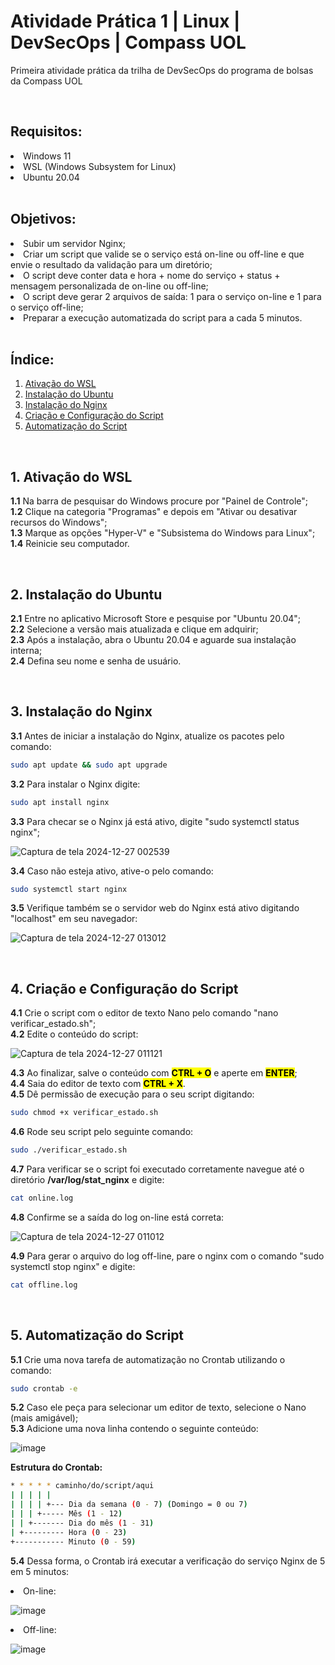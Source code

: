 # Atividade Prática 1 | Linux | DevSecOps | Compass UOL

Primeira atividade prática da trilha de DevSecOps do programa de bolsas da Compass UOL

</br>

## Requisitos:
<li> Windows 11 </li>
<li> WSL (Windows Subsystem for Linux)
<li> Ubuntu 20.04

</br>
</br>

## Objetivos:
<li> Subir um servidor Nginx;
<li> Criar um script que valide se o serviço está on-line ou off-line e que envie o resultado da validação para um diretório; </li>
<li> O script deve conter data e hora + nome do serviço + status + mensagem personalizada de on-line ou off-line; </li>
<li> O script deve gerar 2 arquivos de saída: 1 para o serviço on-line e 1 para o serviço off-line; </li>
<li> Preparar a execução automatizada do script para a cada 5 minutos. </li>

</br>

## Índice:
1. [Ativação do WSL](#1-ativação-do-wsl)
2. [Instalação do Ubuntu](#2-instalação-do-ubuntu)
3. [Instalação do Nginx](#3-instalação-do-nginx)
5. [Criação e Configuração do Script](#4-criação-e-configuração-do-script)
6. [Automatização do Script](#5-automatização-do-script)

</br>

## 1. Ativação do WSL
**1.1** Na barra de pesquisar do Windows procure por "Painel de Controle"; </br>
**1.2** Clique na categoria "Programas" e depois em "Ativar ou desativar recursos do Windows"; </br>
**1.3** Marque as opções "Hyper-V" e "Subsistema do Windows para Linux"; </br>
**1.4** Reinicie seu computador. </br>

</br>

## 2. Instalação do Ubuntu
**2.1** Entre no aplicativo Microsoft Store e pesquise por "Ubuntu 20.04"; </br>
**2.2** Selecione a versão mais atualizada e clique em adquirir; </br>
**2.3** Após a instalação, abra o Ubuntu 20.04 e aguarde sua instalação interna; </br>
**2.4** Defina seu nome e senha de usuário.</br>

</br>

## 3. Instalação do Nginx
**3.1** Antes de iniciar a instalação do Nginx, atualize os pacotes pelo comando:

``` bash
sudo apt update && sudo apt upgrade

```

**3.2** Para instalar o Nginx digite:

``` bash
sudo apt install nginx

```

**3.3** Para checar se o Nginx já está ativo, digite "sudo systemctl status nginx"; </br>

![Captura de tela 2024-12-27 002539](https://github.com/user-attachments/assets/9e421a45-1469-4bb5-8469-3e3d33bc841c)

**3.4** Caso não esteja ativo, ative-o pelo comando:

``` bash
sudo systemctl start nginx

```

**3.5** Verifique também se o servidor web do Nginx está ativo digitando "localhost" em seu navegador:

![Captura de tela 2024-12-27 013012](https://github.com/user-attachments/assets/2bd9b99e-c1e6-4a03-8a45-3fbb49b763ae)

</br>

## 4. Criação e Configuração do Script

**4.1** Crie o script com o editor de texto Nano pelo comando "nano verificar_estado.sh"; </br>
**4.2** Edite o conteúdo do script:

![Captura de tela 2024-12-27 011121](https://github.com/user-attachments/assets/136bc005-5e4e-41d5-8188-4c4e6e43a7fd)

**4.3** Ao finalizar, salve o conteúdo com <mark>**CTRL + O**</mark> e aperte em <mark>**ENTER**</mark>; </br>
**4.4** Saia do editor de texto com <mark>**CTRL + X**</mark>.</br>
**4.5** Dê permissão de execução para o seu script digitando:

``` bash
sudo chmod +x verificar_estado.sh

```

**4.6** Rode seu script pelo seguinte comando:

``` bash
sudo ./verificar_estado.sh

```

**4.7** Para verificar se o script foi executado corretamente navegue até o diretório **/var/log/stat_nginx** e digite:

``` bash
cat online.log
```

**4.8** Confirme se a saída do log on-line está correta:

![Captura de tela 2024-12-27 011012](https://github.com/user-attachments/assets/01be52c9-dd18-48eb-85d6-2f169756d736)

**4.9** Para gerar o arquivo do log off-line, pare o nginx com o comando "sudo systemctl stop nginx" e digite:

``` bash
cat offline.log
```

</br>

## 5. Automatização do Script

**5.1** Crie uma nova tarefa de automatização no Crontab utilizando o comando:

``` bash
sudo crontab -e
```

**5.2** Caso ele peça para selecionar um editor de texto, selecione o Nano (mais amigável); </br>
**5.3** Adicione uma nova linha contendo o seguinte conteúdo:

![image](https://github.com/user-attachments/assets/67ceb498-13e4-4ec2-b9cb-4257a23be7ca)

**Estrutura do Crontab:**

``` bash
* * * * * caminho/do/script/aqui
| | | | |  
| | | | +--- Dia da semana (0 - 7) (Domingo = 0 ou 7)
| | | +----- Mês (1 - 12)
| | +------- Dia do mês (1 - 31)
| +--------- Hora (0 - 23)
+----------- Minuto (0 - 59)
```

**5.4** Dessa forma, o Crontab irá executar a verificação do serviço Nginx de 5 em 5 minutos:

<li>On-line:</li>

![image](https://github.com/user-attachments/assets/78f21416-c3ca-45c6-91d4-fc01d2dab512)

<li>Off-line:</li>

![image](https://github.com/user-attachments/assets/6d0d1581-8edd-4f98-a045-5371654f99ff)







